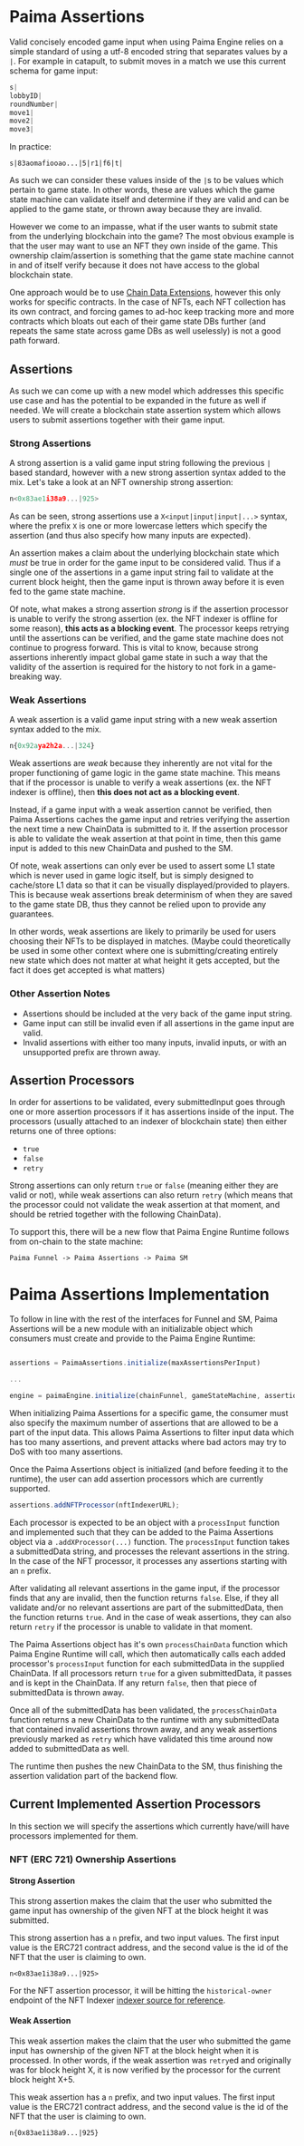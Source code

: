 # Paima Assertions

Valid concisely encoded game input when using Paima Engine relies on a simple standard of using a utf-8 encoded string that separates values by a `|`. For example in catapult, to submit moves in a match we use this current schema for game input:

```hs
s|
lobbyID|
roundNumber|
move1|
move2|
move3|
```

In practice:

```
s|83aomafiooao...|5|r1|f6|t|
```

As such we can consider these values inside of the `|`s to be values which pertain to game state. In other words, these are values which the game state machine can validate itself and determine if they are valid and can be applied to the game state, or thrown away because they are invalid.

However we come to an impasse, what if the user wants to submit state from the underlying blockchain into the game? The most obvious example is that the user may want to use an NFT they own inside of the game. This ownership claim/assertion is something that the game state machine cannot in and of itself verify because it does not have access to the global blockchain state.

One approach would be to use [Chain Data Extensions](chain-data-extensions.md), however this only works for specific contracts. In the case of NFTs, each NFT collection has its own contract, and forcing games to ad-hoc keep tracking more and more contracts which bloats out each of their game state DBs further (and repeats the same state across game DBs as well uselessly) is not a good path forward.

## Assertions

As such we can come up with a new model which addresses this specific use case and has the potential to be expanded in the future as well if needed. We will create a blockchain state assertion system which allows users to submit assertions together with their game input.

### Strong Assertions

A strong assertion is a valid game input string following the previous `|` based standard, however with a new strong assertion syntax added to the mix. Let's take a look at an NFT ownership strong assertion:

```js
n<0x83ae1i38a9...|925>
```

As can be seen, strong assertions use a `X<input|input|input|...>` syntax, where the prefix `X` is one or more lowercase letters which specify the assertion (and thus also specify how many inputs are expected).

An assertion makes a claim about the underlying blockchain state which _must_ be true in order for the game input to be considered valid. Thus if a single one of the assertions in a game input string fail to validate at the current block height, then the game input is thrown away before it is even fed to the game state machine.

Of note, what makes a strong assertion _strong_ is if the assertion processor is unable to verify the strong assertion (ex. the NFT indexer is offline for some reason), **this acts as a blocking event**. The processor keeps retrying until the assertions can be verified, and the game state machine does not continue to progress forward. This is vital to know, because strong assertions inherently impact global game state in such a way that the validity of the assertion is required for the history to not fork in a game-breaking way.

### Weak Assertions

A weak assertion is a valid game input string with a new weak assertion syntax added to the mix.

```js
n{0x92aya2h2a...|324}
```

Weak assertions are _weak_ because they inherently are not vital for the proper functioning of game logic in the game state machine. This means that if the processor is unable to verify a weak assertions (ex. the NFT indexer is offline), then **this does not act as a blocking event**.

Instead, if a game input with a weak assertion cannot be verified, then Paima Assertions caches the game input and retries verifying the assertion the next time a new ChainData is submitted to it. If the assertion processor is able to validate the weak assertion at that point in time, then this game input is added to this new ChainData and pushed to the SM.

Of note, weak assertions can only ever be used to assert some L1 state which is never used in game logic itself, but is simply designed to cache/store L1 data so that it can be visually displayed/provided to players. This is because weak assertions break determinism of when they are saved to the game state DB, thus they cannot be relied upon to provide any guarantees.

In other words, weak assertions are likely to primarily be used for users choosing their NFTs to be displayed in matches. (Maybe could theoretically be used in some other context where one is submitting/creating entirely new state which does not matter at what height it gets accepted, but the fact it does get accepted is what matters)

### Other Assertion Notes

- Assertions should be included at the very back of the game input string.
- Game input can still be invalid even if all assertions in the game input are valid.
- Invalid assertions with either too many inputs, invalid inputs, or with an unsupported prefix are thrown away.

## Assertion Processors

In order for assertions to be validated, every submittedInput goes through one or more assertion processors if it has assertions inside of the input. The processors (usually attached to an indexer of blockchain state) then either returns one of three options:

- `true`
- `false`
- `retry`

Strong assertions can only return `true` or `false` (meaning either they are valid or not), while weak assertions can also return `retry` (which means that the processor could not validate the weak assertion at that moment, and should be retried together with the following ChainData).

To support this, there will be a new flow that Paima Engine Runtime follows from on-chain to the state machine:

```
Paima Funnel -> Paima Assertions -> Paima SM
```

# Paima Assertions Implementation

To follow in line with the rest of the interfaces for Funnel and SM, Paima Assertions will be a new module with an initializable object which consumers must create and provide to the Paima Engine Runtime:

```js

assertions = PaimaAssertions.initialize(maxAssertionsPerInput)

...

engine = paimaEngine.initialize(chainFunnel, gameStateMachine, assertions);

```

When initializing Paima Assertions for a specific game, the consumer must also specify the maximum number of assertions that are allowed to be a part of the input data. This allows Paima Assertions to filter input data which has too many assertions, and prevent attacks where bad actors may try to DoS with too many assertions.

Once the Paima Assertions object is initialized (and before feeding it to the runtime), the user can add assertion processors which are currently supported.

```js
assertions.addNFTProcessor(nftIndexerURL);
```

Each processor is expected to be an object with a `processInput` function and implemented such that they can be added to the Paima Assertions object via a `.addXProcessor(...)` function. The `processInput` function takes a submittedData string, and processes the relevant assertions in the string. In the case of the NFT processor, it processes any assertions starting with an `n` prefix.

After validating all relevant assertions in the game input, if the processor finds that any are invalid, then the function returns `false`. Else, if they all validate and/or no relevant assertions are part of the submittedData, then the function returns `true`. And in the case of weak assertions, they can also return `retry` if the processor is unable to validate in that moment.

The Paima Assertions object has it's own `processChainData` function which Paima Engine Runtime will call, which then automatically calls each added processor's `processInput` function for each submittedData in the supplied ChainData. If all processors return `true` for a given submittedData, it passes and is kept in the ChainData. If any return `false`, then that piece of submittedData is thrown away.

Once all of the submittedData has been validated, the `processChainData` function returns a new ChainData to the runtime with any submittedData that contained invalid assertions thrown away, and any weak assertions previously marked as `retry` which have validated this time around now added to submittedData as well.

The runtime then pushes the new ChainData to the SM, thus finishing the assertion validation part of the backend flow.

## Current Implemented Assertion Processors

In this section we will specify the assertions which currently have/will have processors implemented for them.

### NFT (ERC 721) Ownership Assertions

#### Strong Assertion

This strong assertion makes the claim that the user who submitted the game input has ownership of the given NFT at the block height it was submitted.

This strong assertion has a `n` prefix, and two input values. The first input value is the ERC721 contract address, and the second value is the id of the NFT that the user is claiming to own.

```
n<0x83ae1i38a9...|925>
```

For the NFT assertion processor, it will be hitting the `historical-owner` endpoint of the NFT Indexer [indexer source for reference](https://github.com/PaimaStudios/historical-nft-indexer/blob/master/src/lib/api/routes.ts#L29-L33).

#### Weak Assertion

This weak assertion makes the claim that the user who submitted the game input has ownership of the given NFT at the block height when it is processed. In other words, if the weak assertion was `retry`ed and originally was for block height X, it is now verified by the processor for the current block height X+5.

This weak assertion has a `n` prefix, and two input values. The first input value is the ERC721 contract address, and the second value is the id of the NFT that the user is claiming to own.

```
n{0x83ae1i38a9...|925}
```
